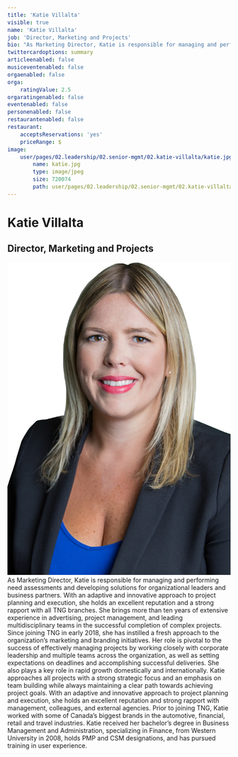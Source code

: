 ```yaml
---
title: 'Katie Villalta'
visible: true
name: 'Katie Villalta'
job: 'Director, Marketing and Projects'
bio: "As Marketing Director, Katie is responsible for managing and performing need assessments and developing solutions for organizational leaders and business partners. With an adaptive and innovative approach to project planning and execution, she holds an excellent reputation and a strong rapport with all TNG branches. She brings more than ten years of extensive experience in advertising, project management, and leading multidisciplinary teams in the successful completion of complex projects.\r\n  \r\nSince joining TNG in early 2018, she has instilled a fresh approach to the organization’s marketing and branding initiatives. Her role is pivotal to the success of effectively managing projects by working closely with corporate leadership and multiple teams across the organization, as well as setting expectations on deadlines and accomplishing successful deliveries. She also plays a key role in rapid growth domestically and internationally.\r\n  \r\nKatie approaches all projects with a strong strategic focus and an emphasis on team building while always maintaining a clear path towards achieving project goals. With an adaptive and innovative approach to project planning and execution, she holds an excellent reputation and strong rapport with management, colleagues, and external agencies. Prior to joining TNG, Katie worked with some of Canada’s biggest brands in the automotive, financial, retail and travel industries. Katie received her bachelor’s degree in Business Management and Administration, specializing in Finance, from Western University in 2008, holds PMP and CSM designations, and has pursued training in user experience."
twittercardoptions: summary
articleenabled: false
musiceventenabled: false
orgaenabled: false
orga:
    ratingValue: 2.5
orgaratingenabled: false
eventenabled: false
personenabled: false
restaurantenabled: false
restaurant:
    acceptsReservations: 'yes'
    priceRange: $
image:
    user/pages/02.leadership/02.senior-mgmt/02.katie-villalta/katie.jpg:
        name: katie.jpg
        type: image/jpeg
        size: 720074
        path: user/pages/02.leadership/02.senior-mgmt/02.katie-villalta/katie.jpg
---
```


# Katie Villalta
## Director, Marketing and Projects
![An Image of Katie Villalta](katie.jpg)
As Marketing Director, Katie is responsible for managing and performing need assessments and developing solutions for organizational leaders and business partners. With an adaptive and innovative approach to project planning and execution, she holds an excellent reputation and a strong rapport with all TNG branches. She brings more than ten years of extensive experience in advertising, project management, and leading multidisciplinary teams in the successful completion of complex projects.
Since joining TNG in early 2018, she has instilled a fresh approach to the organization’s marketing and branding initiatives. Her role is pivotal to the success of effectively managing projects by working closely with corporate leadership and multiple teams across the organization, as well as setting expectations on deadlines and accomplishing successful deliveries. She also plays a key role in rapid growth domestically and internationally.
Katie approaches all projects with a strong strategic focus and an emphasis on team building while always maintaining a clear path towards achieving project goals. With an adaptive and innovative approach to project planning and execution, she holds an excellent reputation and strong rapport with management, colleagues, and external agencies. Prior to joining TNG, Katie worked with some of Canada’s biggest brands in the automotive, financial, retail and travel industries. Katie received her bachelor’s degree in Business Management and Administration, specializing in Finance, from Western University in 2008, holds PMP and CSM designations, and has pursued training in user experience.
